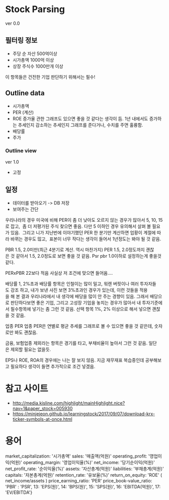 # Stock Parsing

ver 0.0

## 필터링 정보
* 주당 순 자산 500억이상
* 시가총액 1000억 이상
* 상장 주식수 1000만개 이상

이 항목들은 건전한 기업 판단하기 위해서는 필수!


## Outline data
* 시가총액 
* PER (계산)
* ROE 증가율 관한 그래프도 있으면 좋을 것 같다는 생각이 듬. 1년 내에서도 증가하는 추세인지 감소하는 추세인지 그래프를 준다거나, 수치를 주면 훌륭함.
* 배당률 
* 주가 

### Outline view



ver 1.0

* 고정
## 일정 
* 데이터를 받아오기 -> DB 저장 
* 보여주는 간단 


우리나라의 경우 미국에 비해 PER이 좀 더 낮아도 오르지 않는 경우가 많아서 5, 10, 15로 잡고, 
좀 더 저평가된 주식 찾으면 좋음. 다만 5 이하인 경우 유의해서 살펴 볼 필요가 있음. 
그리고 니가 지난번에 이야기했던 PER 한 분기만 계산하면 업황이 계절에 따라 바뀌는 경우도 많고, 
표본이 너무 작다는 생각이 들어서 1년정도는 봐야 될 것 같음. 

PBR 1.5, 2.0미만(최근 4분기로 계산. 역시 마찬가지)
PER 1.5, 2.0정도까지 괜찮은 것 같아서 1.5, 2.0정도로 보면 좋을 것 같음.
Psr pbr 1.0이하로 설정하는게 좋을것같다.

PERxPBR 22보다 적음
사실상 저 조건에 맞으면 들어옴....

배당률 1, 2%초과
배당률 항목은 인철이는 많이 밀고, 워렌 버핏이나 여러 투자자들도 강조 하고, 내가 보낸 사진 보면 3%초과인 경우가 있는데, 이런 것들을 적용을 해 본 결과 우리나라에서 내 생각에 배당을 많이 안 주는 경향이 있음. 그래서 배당으로 판단하다보면 좋은 기업, 그리고 고성장 기업을 놓치는 경우가 많아서 내 투자기준에서 필수항목에 넣기는 좀 그런 것 같음.
선택 항목 1%, 2% 이상으로 해서 넣으면 괜찮을 것 같음.

업종 PER
업종 PER은 연별로 평균 추세를 그래프로 볼 수 있으면 좋을 것 같은데, 숫자로만 봐도 괜찮음.

금융, 보험업종 제외라는 항목은 경기를 타고, 부채비율이 높아서 그런 것 같음. 일단은 제외할 필요는 없을듯.

EPS나 ROE, ROA의 경우에는 나는 잘 보지 않음. 지금 재무재표 복습중인데 공부해보고 필요하다 생각이 들면 추가적으로 조건 넣겠음.


# 참고 사이트 
* http://media.kisline.com/highlight/mainHighlight.nice?nav=1&paper_stock=005930
* https://minjejeon.github.io/learningstock/2017/09/07/download-krx-ticker-symbols-at-once.html

# 용어
market_capitalization: '시가총액'
sales: '매출액(억원)'
operating_profit: '영업이익(억원)'
operating_margin: '영업이익율(%)'
net_income: '당기순이익(억원)'
net_profit_rate: '순이익율(%)'
assets: '자산총계(억원)'
liabilities: '부채총계(억원)'
capitals: '자본총계(억원)'
retention_rate: '유보율(%)'
return_on_equity: 'ROE' ( net_income/assets )
price_earning_ratio: 'PER' 
price_book-value_ratio: 'PBR'
: 'PSR', 13: 'EPS(원)', 14: 'BPS(원)', 15: 'SPS(원)', 16: 'EBITDA(억원)', 17: 'EV/EBITDA'}
